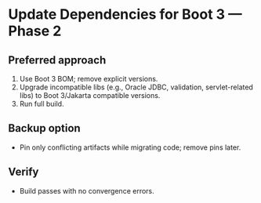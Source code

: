 # Update Dependencies for Boot 3 — Phase 2

## Preferred approach
1. Use Boot 3 BOM; remove explicit versions.
2. Upgrade incompatible libs (e.g., Oracle JDBC, validation, servlet-related libs) to Boot 3/Jakarta compatible versions.
3. Run full build.

## Backup option
- Pin only conflicting artifacts while migrating code; remove pins later.

## Verify
- Build passes with no convergence errors.
